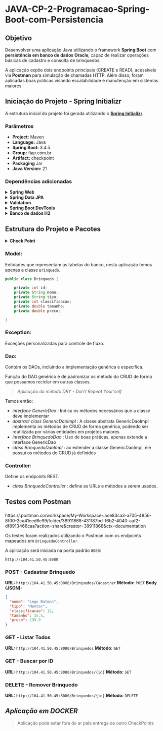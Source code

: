# JAVA-CP-2-Programacao-Spring-Boot-com-Persistencia

## Objetivo

Desenvolver uma aplicação Java utilizando o framework **Spring Boot** com **persistência em banco de dados Oracle**, capaz de realizar operações básicas de cadastro e consulta de brinquedos.

A aplicação expõe dois endpoints principais (CREATE e READ), acessíveis via **Postman** para simulação de chamadas HTTP. Além disso, foram aplicadas boas práticas visando escalabilidade e manutenção em sistemas maiores.

## Iniciação do Projeto - Spring Initializr

A estrutura inicial do projeto foi gerada utilizando o [**Spring Initializr**](https://start.spring.io/).

### Parâmetros

- **Project:** Maven
- **Language:** Java
- **Spring Boot:** 3.4.5
- **Group:** fiap.com.br
- **Artifact:** checkpoint
- **Packaging** Jar
- **Java Version:** 21

### Dependências adicionadas

<details>
  <summary><b>Spring Web</b></summary>

```xml
    	<dependency>
    		<groupId>org.springframework.boot</groupId>
    		<artifactId>spring-boot-starter-web</artifactId>
    	</dependency>
```

</details>

<details>
  <summary><b>Spring Data JPA</b></summary>

```xml
        <dependency>
    		<groupId>org.springframework.boot</groupId>
    		<artifactId>spring-boot-starter-data-jpa</artifactId>
    	</dependency>
```

</details>

<details>
  <summary><b>Validation</b></summary>

```xml
    	<dependency>
    		<groupId>org.springframework.boot</groupId>
    		<artifactId>spring-boot-starter-validation</artifactId>
    	</dependency>
```

</details>

<details>
  <summary><b>Spring Boot DevTools</b></summary>

```xml
    	<dependency>
    		<groupId>org.springframework.boot</groupId>
    		<artifactId>spring-boot-devtools</artifactId>
    		<scope>runtime</scope>
    		<optional>true</optional>
    	</dependency>
```

</details>

<details>
  <summary><b>Banco de dados H2</b></summary>

```xml
		<dependency>
			<groupId>com.h2database</groupId>
			<artifactId>h2</artifactId>
			<scope>runtime</scope>
		</dependency>
```

</details>

## Estrutura do Projeto e Pacotes

<details>
  <summary><b>Check Point</b></summary>

```
\---checkpoint
    +---.idea
    +---.mvn
    |   \---wrapper
    +---src
    |   +---main
    |   |   +---java
    |   |   |   \---fiap
    |   |   |       \---com
    |   |   |           \---br
    |   |   |               \---checkpoint
    |   |   |                   +---Controller
    |   |   |                   +---Dao
    |   |   |                   +---Exception
    |   |   |                   \---Model
    |   |   \---resources
    |   |       +---static
    |   |       \---templates
    |   \---test
    |       \---java
    |           \---fiap
    |               \---com
    |                   \---br
    |                       \---checkpoint
    \---target
        +---classes
        |   \---fiap
        |       \---com
        |           \---br
        |               \---checkpoint
        |                   +---Controller
        |                   +---Dao
        |                   +---Exception
        |                   \---Model
        +---generated-sources
        |   \---annotations
        +---generated-test-sources
        |   \---test-annotations
        +---maven-archiver
        +---maven-status
        |   \---maven-compiler-plugin
        |       +---compile
        |       |   \---default-compile
        |       \---testCompile
        |           \---default-testCompile
        +---surefire-reports
        \---test-classes
            \---fiap
                \---com
                    \---br
                        \---checkpoint
```

</details>

### **Model:**

Entidades que representam as tabelas do banco, nesta aplicação temos apenas a classe `Brinquedo`.

```java
public class Brinquedo {

    private int id;
    private String nome;
    private String tipo;
    private int classificacao;
    private double tamanho;
    private double preco;

}
```

### **Exception:**

Exceções personalizadas para controle de fluxo.

### **Dao:**

Contém os DAOs, incluindo a implementação genérica e específica.

Função do DAO genérico é de padronizar os método do CRUD de forma que possamos reciclar em outras classes.

> _Aplicação do método DRY - Don't Repeat Your'self_

Temos então:

- _interface GenericDao_ : Indica os métodos necessários que a classe deve implementar
- _abstract class GenericDaoImpl_ : A classe abstrata GenericDaoImpl implementa os métodos de CRUD de forma genérica, podendo ser reutilizada por várias entidades em projetos maiores.
- _interface BrinquedoDao_ : Uso de boas práticas, apenas extende a interface GenericDao
- _class BrinquedoDaoImpl_ : ao extender a classe GenericDaoImpl, ele possui os métodos do CRUD já definidos

### **Controller:**

Define os endpoints REST.

- _class BrinquedoController_ : define as URLs e métodos a serem usados.

## Testes com Postman

###

https://.postman.co/workspace/My-Workspace~ace83ca3-a705-4856-8f00-2ca41eed6e99/folder/38911868-431f87bd-f6b2-4040-aaf2-df8913466caa?action=share&creator=38911868&ctx=documentation

Os testes foram realizados utilizando o Postman com os endpoints mapeados em `BrinquedoController`.

A aplicação será iniciada na porta padrão `8080`:

```
http://104.41.50.45:8080
```

### **POST - Cadastrar Brinquedo**

**URL:** `http://104.41.50.45:8080/Brinquedos/Cadastrar`
**Método:** `POST`
**Body (JSON):**

```json
{
  "nome": "Lego Batman",
  "tipo": "Montar",
  "classificacao": 12,
  "tamanho": 15.5,
  "preco": 139.9
}
```

### **GET - Listar Todos**

**URL:** `http://104.41.50.45:8080/Brinquedos`
**Método:** `GET`

### **GET - Buscar por ID**

**URL:** `http://104.41.50.45:8080/Brinquedos/{id}`
**Método:** `GET`

### **DELETE - Remover Brinquedo**

**URL:** `http://104.41.50.45:8080/Brinquedos/{id}`
**Método:** `DELETE`

## **_Aplicação em DOCKER_**

> Aplicação pode estar fora do ar pela entrega de outro CheckPoints
